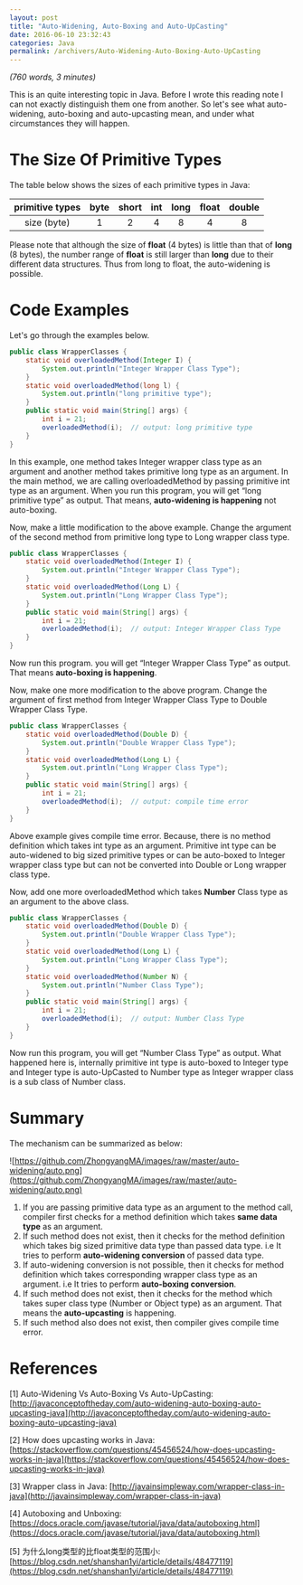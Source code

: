```yaml
---
layout: post
title: "Auto-Widening, Auto-Boxing and Auto-UpCasting"
date: 2016-06-10 23:32:43
categories: Java
permalink: /archivers/Auto-Widening-Auto-Boxing-Auto-UpCasting
---
```


_(760 words, 3 minutes)_

This is an quite interesting topic in Java. Before I wrote this reading note I can not exactly distinguish them one from another. So let's see what auto-widening, auto-boxing and auto-upcasting mean, and under what circumstances they will happen.

<!--more-->

# The Size Of Primitive Types

The table below shows the sizes of each primitive types in Java:

| primitive types | byte | short | int  | long | float | double |
| :-------------: | :--: | :---: | :--: | :--: | :---: | :----: |
|   size (byte)   |  1   |   2   |  4   |  8   |   4   |   8    |

Please note that although the size of **float** (4 bytes) is little than that of **long** (8 bytes), the number range of **float** is still larger than **long** due to their different data structures. Thus from long to float, the auto-widening is possible.

# Code Examples

Let's go through the examples below.

```java
public class WrapperClasses {
    static void overloadedMethod(Integer I) {
        System.out.println("Integer Wrapper Class Type");
    }
    static void overloadedMethod(long l) {
        System.out.println("long primitive type");
    }
    public static void main(String[] args) {
        int i = 21;
        overloadedMethod(i);  // output: long primitive type
    }
}
```

In this example, one method takes Integer wrapper class type as an argument and another method takes primitive long type as an argument. In the main method, we are calling overloadedMethod by passing primitive int type as an argument. When you run this program, you will get “long primitive type” as output. That means, **auto-widening is happening** not auto-boxing.

Now, make a little modification to the above example. Change the argument of the second method from primitive long type to Long wrapper class type.

```java
public class WrapperClasses {
    static void overloadedMethod(Integer I) {
        System.out.println("Integer Wrapper Class Type");
    }
    static void overloadedMethod(Long L) {
        System.out.println("Long Wrapper Class Type");
    }
    public static void main(String[] args) {
        int i = 21;
        overloadedMethod(i);  // output: Integer Wrapper Class Type
    }
}
```

Now run this program. you will get “Integer Wrapper Class Type” as output. That means **auto-boxing is happening**.

Now, make one more modification to the above program. Change the argument of first method from Integer Wrapper Class Type to Double Wrapper Class Type.

```java
public class WrapperClasses {
    static void overloadedMethod(Double D) {
        System.out.println("Double Wrapper Class Type");
    }
    static void overloadedMethod(Long L) {
        System.out.println("Long Wrapper Class Type");
    }
    public static void main(String[] args) {
        int i = 21;
        overloadedMethod(i);  // output: compile time error
    }
}
```

Above example gives compile time error. Because, there is no method definition which takes int type as an argument. Primitive int type can be auto-widened to big sized primitive types or can be auto-boxed to Integer wrapper class type but can not be converted into Double or Long wrapper class type.

Now, add one more overloadedMethod which takes **Number** Class type as an argument to the above class.

```java
public class WrapperClasses {
    static void overloadedMethod(Double D) {
        System.out.println("Double Wrapper Class Type");
    }
    static void overloadedMethod(Long L) {
        System.out.println("Long Wrapper Class Type");
    }
    static void overloadedMethod(Number N) {
        System.out.println("Number Class Type");
    }
    public static void main(String[] args) {
        int i = 21;
        overloadedMethod(i);  // output: Number Class Type
    }
}
```

Now run this program, you will get “Number Class Type” as output. What happened here is, internally primitive int type is auto-boxed to Integer type and Integer type is auto-UpCasted to Number type as Integer wrapper class is a sub class of Number class.

# Summary

The mechanism can be summarized as below:

![https://github.com/ZhongyangMA/images/raw/master/auto-widening/auto.png](https://github.com/ZhongyangMA/images/raw/master/auto-widening/auto.png)

1. If you are passing primitive data type as an argument to the method call, compiler first checks for a method definition which takes **same data type** as an argument.
2. If such method does not exist, then it checks for the method definition which takes big sized primitive data type than passed data type. i.e It tries to perform **auto-widening conversion** of passed data type.
3. If auto-widening conversion is not possible, then it checks for method definition which takes corresponding wrapper class type as an argument. i.e It tries to perform **auto-boxing conversion**.
4. If such method does not exist, then it checks for the method which takes super class type (Number or Object type) as an argument. That means the **auto-upcasting** is happening.
5. If such method also does not exist, then compiler gives compile time error.



# References

[1] Auto-Widening Vs Auto-Boxing Vs Auto-UpCasting: [http://javaconceptoftheday.com/auto-widening-auto-boxing-auto-upcasting-java](http://javaconceptoftheday.com/auto-widening-auto-boxing-auto-upcasting-java)

[2] How does upcasting works in Java: [https://stackoverflow.com/questions/45456524/how-does-upcasting-works-in-java](https://stackoverflow.com/questions/45456524/how-does-upcasting-works-in-java)

[3] Wrapper class in Java: [http://javainsimpleway.com/wrapper-class-in-java](http://javainsimpleway.com/wrapper-class-in-java)

[4] Autoboxing and Unboxing: [https://docs.oracle.com/javase/tutorial/java/data/autoboxing.html](https://docs.oracle.com/javase/tutorial/java/data/autoboxing.html)

[5] 为什么long类型的比float类型的范围小: [https://blog.csdn.net/shanshan1yi/article/details/48477119](https://blog.csdn.net/shanshan1yi/article/details/48477119)




